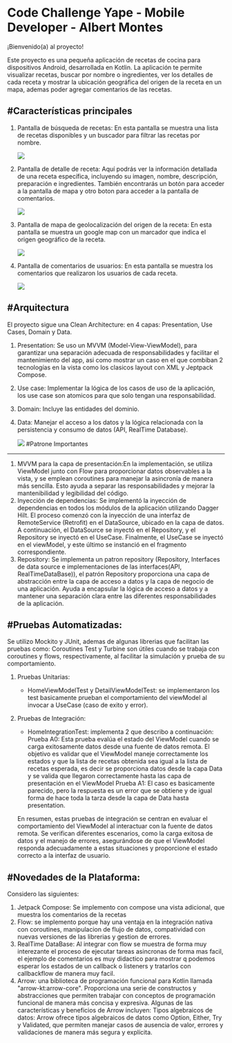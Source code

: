 
Code Challenge Yape - Mobile Developer - Albert Montes
======================================================

¡Bienvenido(a) al proyecto!

Este proyecto es una pequeña aplicación de recetas de cocina para dispositivos Android, desarrollada en Kotlin. La aplicación te permite visualizar recetas, buscar por nombre o ingredientes, ver los detalles de cada receta y mostrar la ubicación geográfica del origen de la receta en un mapa, ademas poder agregar comentarios de las recetas.



#Características principales
---------------------------
1. Pantalla de búsqueda de recetas: En esta pantalla se muestra una lista de recetas disponibles y un buscador para filtrar las recetas por nombre.

   ![](static/captura_app2.jpg)

2. Pantalla de detalle de receta: Aquí podrás ver la información detallada de una receta específica, incluyendo su imagen, nombre, descripción, preparación e ingredientes. También encontrarás un botón para acceder a la pantalla de mapa y otro boton para acceder a la pantalla de comentarios.

   ![](static/captura_detalle2.jpg)

3. Pantalla de mapa de geolocalización del origen de la receta: En esta pantalla se muestra un google map con un marcador que indica el origen geográfico de la receta.
   
   ![](static/captura_mapa2.jpg)

4. Pantalla de comentarios de usuarios: En esta pantalla se muestra los comentarios que realizaron los usuarios de cada receta.
   
   ![](static/captura_comentario2.jpg)


#Arquitectura
-----------------------

El proyecto sigue una Clean Architecture: en 4 capas: Presentation, Use Cases, Domain y Data.

1. Presentation: Se uso un MVVM (Model-View-ViewModel), para garantizar una separación adecuada de responsabilidades y facilitar el mantenimiento del app, asi como mostrar un caso en el que combiban 2 tecnologías en la vista como los clasicos layout con XML y Jeptpack Compose. 
2. Use case: Implementar la lógica de los casos de uso de la aplicación, los use case son atomicos para que solo tengan una responsabilidad.
3. Domain: Incluye las entidades del dominio.
4. Data: Manejar el acceso a los datos y la lógica relacionada con la persistencia y consumo de datos (API, RealTime Database).

   ![](static/diagrama_c_a.png)
#Patrone Importantes
---------

1. MVVM para la capa de presentación:En la implementación, se utiliza ViewModel junto con Flow para proporcionar datos observables a la vista, y se emplean coroutines para manejar la asincronía de manera más sencilla. Esto ayuda a separar las responsabilidades y mejorar la mantenibilidad y legibilidad del código.
2. Inyección de dependencias: Se implementó la inyección de dependencias en todos los módulos de la aplicación utilizando Dagger Hilt. El proceso comenzó con la inyección de una interfaz de RemoteService (Retrofit) en el DataSource, ubicado en la capa de datos. A continuación, el DataSource se inyectó en el Repository, y el Repository se inyectó en el UseCase. Finalmente, el UseCase se inyectó en el viewModel, y este último se instanció en el fragmento correspondiente.
3. Repository: Se implementa un patron repository (Repository, Interfaces de data source e implementaciones de las interfaces(API, RealTimeDataBase)), el patrón Repository proporciona una capa de abstracción entre la capa de acceso a datos y la capa de negocio de una aplicación. Ayuda a encapsular la lógica de acceso a datos y a mantener una separación clara entre las diferentes responsabilidades de la aplicación.

#Pruebas Automatizadas:
-----------------------
Se utilizo Mockito y JUnit, ademas de algunas librerias que facilitan las pruebas como:  Coroutines Test y Turbine son útiles cuando se trabaja con coroutines y flows, respectivamente, al facilitar la simulación y prueba de su comportamiento.
1. Pruebas Unitarias:
   - HomeViewModelTest y DetailViewModelTest: se implementaron los test basicamente prueban el comportamiento del viewModel al invocar a UseCase (caso de exito y error).
2. Pruebas de Integración:
   - HomeIntegrationTest: implementa 2 que describo a continuación: 
   Prueba A0: Esta prueba evalúa el estado del ViewModel cuando se carga exitosamente datos desde una fuente de datos remota. El objetivo es validar que el ViewModel maneje correctamente los estados y que la lista de recetas obtenida sea igual a la lista de recetas esperada, es decir se proporciona datos desde la capa Data y se valida que llegaron correctamente hasta las capa de presentación en el ViewModel 
   Prueba A1: El caso es basicamente parecido, pero la respuesta es un error que se obtiene y de igual forma de hace toda la tarza desde la capa de Data hasta presentation. 
   
   En resumen, estas pruebas de integración se centran en evaluar el comportamiento del ViewModel al interactuar con la fuente de datos remota. Se verifican diferentes escenarios, como la carga exitosa de datos y el manejo de errores, asegurándose de que el ViewModel responda adecuadamente a estas situaciones y proporcione el estado correcto a la interfaz de usuario.

#Novedades de la Plataforma:
----------------------------
Considero las siguientes:
1. Jetpack Compose: Se implemento con compose una vista adicional, que muestra los comentarios de la recetas
2. Flow: se implemento porque hay una ventaja en la integración nativa con coroutines, manipulacion de flujo de datos, compatividad con nuevas versiones de las librerias y gestion de errores.
3. RealTime DataBase: Al integrar con flow se muestra de forma muy interezante el proceso de ejecutar tareas asincronas de forma mas facil, el ejemplo de comentarios es muy didactico para mostrar q podemos esperar los estados de un callback o listeners y tratarlos con callbackflow de manera muy facil.
4. Arrow: una biblioteca de programación funcional para Kotlin llamada "arrow-kt:arrow-core". Proporciona una serie de constructos y abstracciones que permiten trabajar con conceptos de programación funcional de manera más concisa y expresiva. Algunas de las características y beneficios de Arrow incluyen: Tipos algebraicos de datos: Arrow ofrece tipos algebraicos de datos como Option, Either, Try y Validated, que permiten manejar casos de ausencia de valor, errores y validaciones de manera más segura y explícita.

